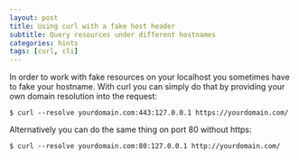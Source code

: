 ```yaml
---
layout: post
title: Using curl with a fake host header
subtitle: Query resources under different hostnames
categories: hints
tags: [curl, cli]
---
```


In order to work with fake resources on your localhost you sometimes have to fake your hostname.
With curl you can simply do that by providing your own domain resolution into the request:

``` console
$ curl --resolve yourdomain.com:443:127.0.0.1 https://yourdomain.com/
```

Alternatively you can do the same thing on port 80 without https:

``` console
$ curl --resolve yourdomain.com:80:127.0.0.1 http://yourdomain.com/
```

